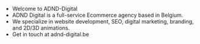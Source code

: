 - Welcome to ADND-Digital
- ADND Digital is a full-service Ecommerce agency based in Belgium.
- We specialize in website development, SEO, digital marketing, branding, and 2D/3D animations.
- Get in touch at adnd-digital.be


